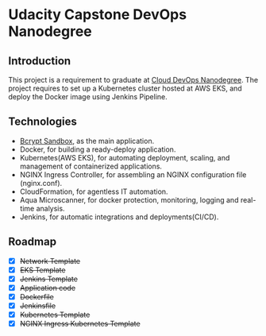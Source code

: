 # Udacity Capstone DevOps Nanodegree

## Introduction

This project is a requirement to graduate at [Cloud DevOps Nanodegree](https://www.udacity.com/course/cloud-dev-ops-nanodegree--nd9991). The project requires to set up a Kubernetes cluster hosted at AWS EKS, and deploy the Docker image using Jenkins Pipeline.

## Technologies

* [Bcrypt Sandbox](https://github.com/felladrin/bcrypt-sandbox), as the main application.
* Docker, for building a ready-deploy application.
* Kubernetes(AWS EKS), for automating deployment, scaling, and management of containerized applications.
* NGINX Ingress Controller, for assembling an NGINX configuration file (nginx.conf).
* CloudFormation, for agentless IT automation.
* Aqua Microscanner, for docker protection, monitoring, logging and real-time analysis.
* Jenkins, for automatic integrations and deployments(CI/CD).

## Roadmap
  - [x] ~~Network Template~~
  - [x] ~~EKS Template~~
  - [x] ~~Jenkins Template~~
  - [x] ~~Application code~~
  - [x] ~~Dockerfile~~
  - [x] ~~Jenkinsfile~~
  - [x] ~~Kubernetes Template~~
  - [x] ~~NGINX Ingress Kubernetes Template~~
